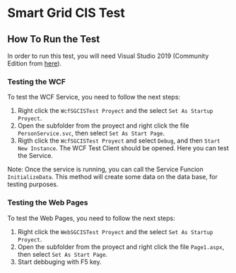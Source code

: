 # Smart Grid CIS Test
## How To Run the Test
In order to run this test, you will need Visual Studio 2019 (Community Edition from [here](https://visualstudio.microsoft.com/vs/community/)).

### Testing the WCF
To test the WCF Service, you need to follow the next steps:
1. Right click the `WcfSGCISTest Proyect` and the select `Set As Startup Proyect`.
2. Open the subfolder from the proyect and right click the file `PersonService.svc`, then select `Set As Start Page`.
3. Rigth click the `WcfSGCISTest Proyect` and select `Debug`, and then `Start New Instance`. The WCF Test Client should be opened. Here you can test the Service.

Note: Once the service is running, you can call the Service Funcion `InitializeData`. This method will create some data on the data base, for testing purposes.

### Testing the Web Pages
To test the Web Pages, you need to follow the next steps:
1. Right click the `WebSGCISTest Proyect` and the select `Set As Startup Proyect`.
2. Open the subfolder from the proyect and right click the file `Page1.aspx`, then select `Set As Start Page`.
3. Start debbuging with F5 key.
